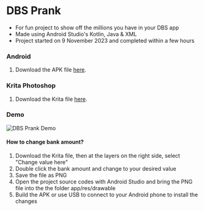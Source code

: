 # DBS Prank
+ For fun project to show off the millions you have in your DBS app
+ Made using Android Studio's Kotlin, Java & XML
+ Project started on 9 November 2023 and completed within a few hours

### Android
1. Download the APK file <a href="https://github.com/testtesttesttest45/dbs_prank/releases/download/v1/dbs_prank.apk" download>here</a>.

### Krita Photoshop
1. Download the Krita file <a href="https://github.com/testtesttesttest45/dbs_prank/releases/download/v1/main.kra" download>here</a>.

### Demo
![DBS Prank Demo](demo.gif)

#### How to change bank amount?
1. Download the Krita file, then at the layers on the right side, select "Change value here"
2. Double click the bank amount and change to your desired value
3. Save the file as PNG
4. Open the project source codes with Android Studio and bring the PNG file into the the folder app/res/drawable
5. Build the APK or use USB to connect to your Android phone to install the changes
